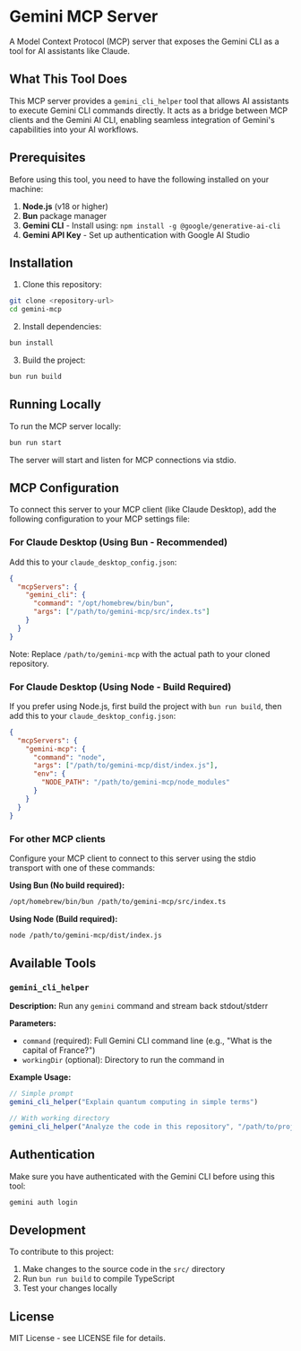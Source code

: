 # Gemini MCP Server

A Model Context Protocol (MCP) server that exposes the Gemini CLI as a tool for AI assistants like Claude.

## What This Tool Does

This MCP server provides a `gemini_cli_helper` tool that allows AI assistants to execute Gemini CLI commands directly. It acts as a bridge between MCP clients and the Gemini AI CLI, enabling seamless integration of Gemini's capabilities into your AI workflows.

## Prerequisites

Before using this tool, you need to have the following installed on your machine:

1. **Node.js** (v18 or higher)
2. **Bun** package manager
3. **Gemini CLI** - Install using: `npm install -g @google/generative-ai-cli`
4. **Gemini API Key** - Set up authentication with Google AI Studio

## Installation

1. Clone this repository:
```bash
git clone <repository-url>
cd gemini-mcp
```

2. Install dependencies:
```bash
bun install
```

3. Build the project:
```bash
bun run build
```

## Running Locally

To run the MCP server locally:

```bash
bun run start
```

The server will start and listen for MCP connections via stdio.

## MCP Configuration

To connect this server to your MCP client (like Claude Desktop), add the following configuration to your MCP settings file:

### For Claude Desktop (Using Bun - Recommended)

Add this to your `claude_desktop_config.json`:

```json
{
  "mcpServers": {
    "gemini_cli": {
      "command": "/opt/homebrew/bin/bun",
      "args": ["/path/to/gemini-mcp/src/index.ts"]
    }
  }
}
```

Note: Replace `/path/to/gemini-mcp` with the actual path to your cloned repository.

### For Claude Desktop (Using Node - Build Required)

If you prefer using Node.js, first build the project with `bun run build`, then add this to your `claude_desktop_config.json`:

```json
{
  "mcpServers": {
    "gemini-mcp": {
      "command": "node",
      "args": ["/path/to/gemini-mcp/dist/index.js"],
      "env": {
        "NODE_PATH": "/path/to/gemini-mcp/node_modules"
      }
    }
  }
}
```

### For other MCP clients

Configure your MCP client to connect to this server using the stdio transport with one of these commands:

**Using Bun (No build required):**
```bash
/opt/homebrew/bin/bun /path/to/gemini-mcp/src/index.ts
```

**Using Node (Build required):**
```bash
node /path/to/gemini-mcp/dist/index.js
```

## Available Tools

### `gemini_cli_helper`

**Description:** Run any `gemini` command and stream back stdout/stderr

**Parameters:**
- `command` (required): Full Gemini CLI command line (e.g., "What is the capital of France?")
- `workingDir` (optional): Directory to run the command in

**Example Usage:**
```javascript
// Simple prompt
gemini_cli_helper("Explain quantum computing in simple terms")

// With working directory
gemini_cli_helper("Analyze the code in this repository", "/path/to/project")
```

## Authentication

Make sure you have authenticated with the Gemini CLI before using this tool:

```bash
gemini auth login
```

## Development

To contribute to this project:

1. Make changes to the source code in the `src/` directory
2. Run `bun run build` to compile TypeScript
3. Test your changes locally

## License

MIT License - see LICENSE file for details.
